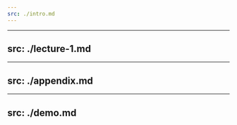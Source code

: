 ```yaml
---
src: ./intro.md
---
```

---
src: ./lecture-1.md
---
---
src: ./appendix.md
---
---
src: ./demo.md
---
